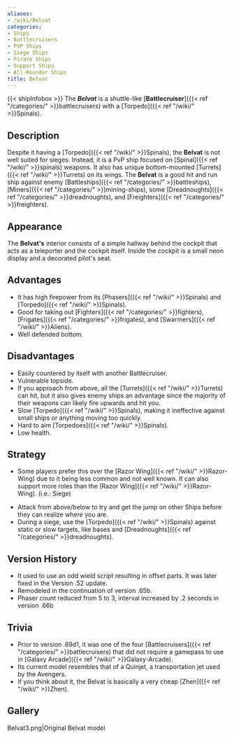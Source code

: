 ```yaml
---
aliases:
- /wiki/Belvat
categories:
- Ships
- Battlecruisers
- PVP Ships
- Siege Ships
- Pirate Ships
- Support Ships
- All-Rounder Ships
title: Belvat
---
```


{{< shipInfobox >}} The **_Belvat_** is a shuttle-like [**Battlecruiser**]({{< ref "/categories/" >}}battlecruisers) with a [Torpedo]({{< ref "/wiki/" >}}Spinals).

## Description

Despite it having a [Torpedo]({{< ref "/wiki/" >}}Spinals), the **Belvat** is not well suited for sieges. Instead, it is a PvP ship focused on [Spinal]({{< ref "/wiki/" >}}spinals) weapons. It also has unique bottom-mounted [Turrets]({{< ref "/wiki/" >}}Turrets) on its wings. The **Belvat** is a good hit and run ship against enemy [Battleships]({{< ref "/categories/" >}}battleships), [Miners]({{< ref "/categories/" >}}mining-ships), some [Dreadnoughts]({{< ref "/categories/" >}}dreadnoughts), and [Freighters]({{< ref "/categories/" >}}freighters).

## Appearance

The **Belvat's** interior consists of a simple hallway behind the cockpit that acts as a teleporter and the cockpit itself. Inside the cockpit is a small neon display and a decorated pilot's seat.

## Advantages

- It has high firepower from its [Phasers]({{< ref "/wiki/" >}}Spinals) and [Torpedo]({{< ref "/wiki/" >}}Spinals).
- Good for taking out [Fighters]({{< ref "/categories/" >}}fighters), [Frigates]({{< ref "/categories/" >}}frigates), and [Swarmers]({{< ref "/wiki/" >}}Aliens).
- Well defended bottom.

## Disadvantages

- Easily countered by itself with another Battlecruiser.
- Vulnerable topside.
- If you approach from above, all the [Turrets]({{< ref "/wiki/" >}}Turrets) can hit, but it also gives enemy ships an advantage since the majority of their weapons can likely fire upwards and hit you.
- Slow [Torpedo]({{< ref "/wiki/" >}}Spinals), making it ineffective against small ships or anything moving too quickly.
- Hard to aim [Torpedoes]({{< ref "/wiki/" >}}Spinals).
- Low health.

## Strategy

- Some players prefer this over the [Razor Wing]({{< ref "/wiki/" >}}Razor-Wing) due to it being less common and not well known. It can also support more roles than the [Razor Wing]({{< ref "/wiki/" >}}Razor-Wing). (i.e.: Siege)

<!-- -->

- Attack from above/below to try and get the jump on other Ships before they can realize where you are.
- During a siege, use the [Torpedo]({{< ref "/wiki/" >}}Spinals) against static or slow targets, like bases and [Dreadnoughts]({{< ref "/categories/" >}}dreadnoughts).

## Version History 

- It used to use an odd wield script resulting in offset parts. It was later fixed in the Version .52 update.
- Remodeled in the continuation of version .65b.
- Phaser count reduced from 5 to 3, interval increased by .2 seconds in version .66b

## Trivia

- Prior to version .69d1, it was one of the four [Battlecruisers]({{< ref "/categories/" >}}battlecruisers) that did not require a gamepass to use in [Galaxy Arcade]({{< ref "/wiki/" >}}Galaxy-Arcade).
- Its current model resembles that of a Quinjet, a transportation jet used by the Avengers.
- If you think about it, the Belvat is basically a very cheap [Zhen]({{< ref "/wiki/" >}}Zhen).

## Gallery

Belvat3.png|Original Belvat model